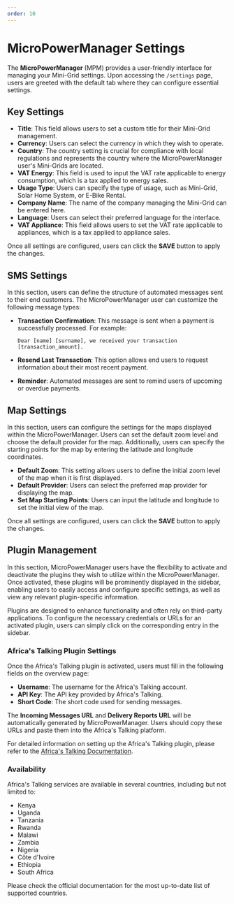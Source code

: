 ```yaml
---
order: 10
---
```


# MicroPowerManager Settings

The **MicroPowerManager** (MPM) provides a user-friendly interface for managing your Mini-Grid settings.
Upon accessing the `/settings` page, users are greeted with the default tab where they can configure essential settings.

## Key Settings

- **Title**: This field allows users to set a custom title for their Mini-Grid management.
- **Currency**: Users can select the currency in which they wish to operate.
- **Country**: The country setting is crucial for compliance with local regulations and represents the country where the MicroPowerManager user's Mini-Grids are located.
- **VAT Energy**: This field is used to input the VAT rate applicable to energy consumption, which is a tax applied to energy sales.
- **Usage Type**: Users can specify the type of usage, such as Mini-Grid, Solar Home System, or E-Bike Rental.
- **Company Name**: The name of the company managing the Mini-Grid can be entered here.
- **Language**: Users can select their preferred language for the interface.
- **VAT Appliance**: This field allows users to set the VAT rate applicable to appliances, which is a tax applied to appliance sales.

Once all settings are configured, users can click the **SAVE** button to apply the changes.

## SMS Settings

In this section, users can define the structure of automated messages sent to their end customers.
The MicroPowerManager user can customize the following message types:

- **Transaction Confirmation**: This message is sent when a payment is successfully processed.
  For example:

  ```plaintext
  Dear [name] [surname], we received your transaction [transaction_amount].
  ```

- **Resend Last Transaction**: This option allows end users to request information about their most recent payment.

- **Reminder**: Automated messages are sent to remind users of upcoming or overdue payments.

## Map Settings

In this section, users can configure the settings for the maps displayed within the MicroPowerManager.
Users can set the default zoom level and choose the default provider for the map.
Additionally, users can specify the starting points for the map by entering the latitude and longitude coordinates.

- **Default Zoom**: This setting allows users to define the initial zoom level of the map when it is first displayed.
- **Default Provider**: Users can select the preferred map provider for displaying the map.
- **Set Map Starting Points**: Users can input the latitude and longitude to set the initial view of the map.

Once all settings are configured, users can click the **SAVE** button to apply the changes.

## Plugin Management

In this section, MicroPowerManager users have the flexibility to activate and deactivate the plugins they wish to utilize within the MicroPowerManager.
Once activated, these plugins will be prominently displayed in the sidebar, enabling users to easily access and configure specific settings, as well as view any relevant plugin-specific information.

Plugins are designed to enhance functionality and often rely on third-party applications.
To configure the necessary credentials or URLs for an activated plugin, users can simply click on the corresponding entry in the sidebar.

### Africa's Talking Plugin Settings

Once the Africa's Talking plugin is activated, users must fill in the following fields on the overview page:

- **Username**: The username for the Africa's Talking account.
- **API Key**: The API key provided by Africa's Talking.
- **Short Code**: The short code used for sending messages.

The **Incoming Messages URL** and **Delivery Reports URL** will be automatically generated by MicroPowerManager.
Users should copy these URLs and paste them into the Africa's Talking platform.

For detailed information on setting up the Africa's Talking plugin, please refer to the [Africa's Talking Documentation](https://developers.africastalking.com/tutorials?products=sms).

### Availability

Africa's Talking services are available in several countries, including but not limited to:

- Kenya
- Uganda
- Tanzania
- Rwanda
- Malawi
- Zambia
- Nigeria
- Côte d'Ivoire
- Ethiopia
- South Africa

Please check the official documentation for the most up-to-date list of supported countries.
